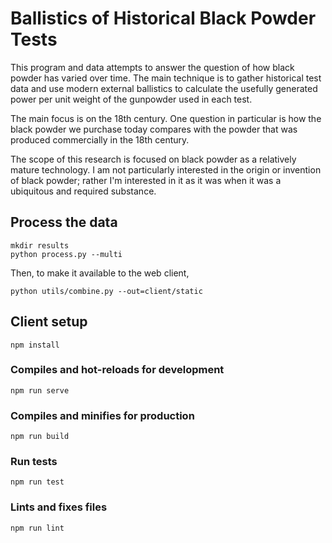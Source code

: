 # Ballistics of Historical Black Powder Tests

This program and data attempts to answer the question of how black powder has varied over time.  The main technique is to gather historical test data and use modern external ballistics to calculate the usefully generated power per unit weight of the gunpowder used in each test.

The main focus is on the 18th century.  One question in particular is how the black powder we purchase today compares with the powder that was produced commercially in the 18th century.

The scope of this research is focused on black powder as a relatively mature technology.  I am not particularly interested in the origin or invention of black powder; rather I'm interested in it as it was when it was a ubiquitous and required substance.

## Process the data

```
mkdir results
python process.py --multi
```

Then, to make it available to the web client,

```
python utils/combine.py --out=client/static
```

## Client setup
```
npm install
```

### Compiles and hot-reloads for development
```
npm run serve
```

### Compiles and minifies for production
```
npm run build
```

### Run tests
```
npm run test
```

### Lints and fixes files
```
npm run lint
```
